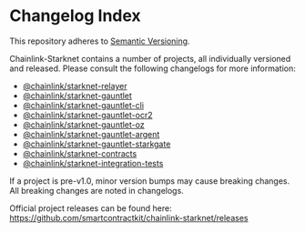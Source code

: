 # Changelog Index

This repository adheres to [Semantic Versioning](http://semver.org/).

Chainlink-Starknet contains a number of projects, all individually versioned and released. Please consult the following changelogs for more information:

- [@chainlink/starknet-relayer](/relayer/)
- [@chainlink/starknet-gauntlet](/packages-ts/gauntlet-starknet/)
- [@chainlink/starknet-gauntlet-cli](/packages-ts/gauntlet-starknet-cli//)
- [@chainlink/starknet-gauntlet-ocr2](/packages-ts/gauntlet-starknet-ocr2/)
- [@chainlink/starknet-gauntlet-oz](/packages-ts/gauntlet-starknet-oz/)
- [@chainlink/starknet-gauntlet-argent](/packages-ts/gauntlet-starknet-argent/)
- [@chainlink/starknet-gauntlet-starkgate](/packages-ts/gauntlet-starknet-starkgate/)
- [@chainlink/starknet-contracts](/contracts/)
- [@chainlink/starknet-integration-tests](/integration-tests/)

If a project is pre-v1.0, minor version bumps may cause breaking changes. All breaking changes are noted in changelogs.

Official project releases can be found here: https://github.com/smartcontractkit/chainlink-starknet/releases
